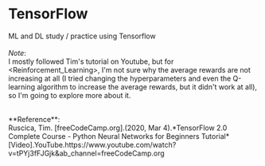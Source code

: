 # TensorFlow
ML and DL study / practice using Tensorflow<br>
<br>
*Note*:<br>
I mostly followed Tim's tutorial on Youtube, but for <Reinforcement_Learning>, I'm not sure why the average rewards are not increasing at all (I tried changing the hyperparameters and even the Q-learning algorithm to increase the average rewards, but it didn't work at all), so I'm going to explore more about it.

<br>
**Reference**:<br>
Ruscica, Tim. [freeCodeCamp.org].(2020, Mar 4).*TensorFlow 2.0 Complete Course - Python Neural Networks for Beginners Tutorial*[Video].YouTube.https://www.youtube.com/watch?v=tPYj3fFJGjk&ab_channel=freeCodeCamp.org

